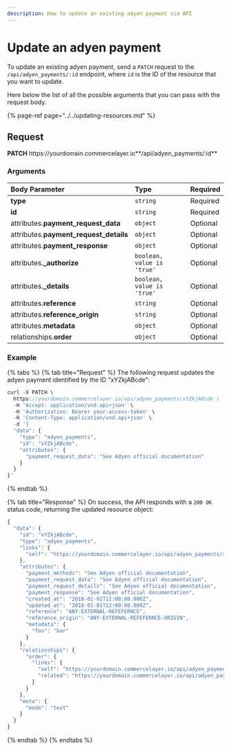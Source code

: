 ```yaml
---
description: How to update an existing adyen payment via API
---
```


# Update an adyen payment

To update an existing adyen payment, send a `PATCH` request to the `/api/adyen_payments/:id` endpoint, where `id` is the ID of the resource that you want to update.

Here below the list of all the possible arguments that you can pass with the request body.

{% page-ref page="../../updating-resources.md" %}

## Request

**PATCH** https://<i></i>yourdomain.commercelayer.io**/api/adyen_payments/:id**

### Arguments

| Body Parameter | Type | Required |
| :--- | :--- | :--- |
| **type** | `string` | Required |
| **id** | `string` | Required |
| attributes.**payment_request_data** | `object` | Optional |
| attributes.**payment_request_details** | `object` | Optional |
| attributes.**payment_response** | `object` | Optional |
| attributes.**_authorize** | `boolean, value is 'true'` | Optional |
| attributes.**_details** | `boolean, value is 'true'` | Optional |
| attributes.**reference** | `string` | Optional |
| attributes.**reference_origin** | `string` | Optional |
| attributes.**metadata** | `object` | Optional |
| relationships.**order** | `object` | Optional |

### Example

{% tabs %}
{% tab title="Request" %}
The following request updates the adyen payment identified by the ID "xYZkjABcde":

```javascript
curl -X PATCH \
  https://yourdomain.commercelayer.io/api/adyen_payments/xYZkjABcde \
  -H 'Accept: application/vnd.api+json' \
  -H 'Authorization: Bearer your-access-token' \
  -H 'Content-Type: application/vnd.api+json' \
  -d '{
  "data": {
    "type": "adyen_payments",
    "id": "xYZkjABcde",
    "attributes": {
      "payment_request_data": "See Adyen official documentation"
    }
  }
}'
```
{% endtab %}

{% tab title="Response" %}
On success, the API responds with a `200 OK` status code, returning the updated resource object:

```javascript
{
  "data": {
    "id": "xYZkjABcde",
    "type": "adyen_payments",
    "links": {
      "self": "https://yourdomain.commercelayer.io/api/adyen_payments/xYZkjABcde"
    },
    "attributes": {
      "payment_methods": "See Adyen official documentation",
      "payment_request_data": "See Adyen official documentation",
      "payment_request_details": "See Adyen official documentation",
      "payment_response": "See Adyen official documentation",
      "created_at": "2018-01-01T12:00:00.000Z",
      "updated_at": "2018-01-01T12:00:00.000Z",
      "reference": "ANY-EXTERNAL-REFEFERNCE",
      "reference_origin": "ANY-EXTERNAL-REFEFERNCE-ORIGIN",
      "metadata": {
        "foo": "bar"
      }
    },
    "relationships": {
      "order": {
        "links": {
          "self": "https://yourdomain.commercelayer.io/api/adyen_payments/xYZkjABcde/relationships/order",
          "related": "https://yourdomain.commercelayer.io/api/adyen_payments/xYZkjABcde/order"
        }
      }
    },
    "meta": {
      "mode": "test"
    }
  }
}
```
{% endtab %}
{% endtabs %}

